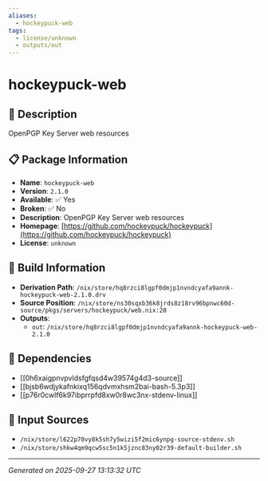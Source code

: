 ```yaml
---
aliases:
  - hockeypuck-web
tags:
  - license/unknown
  - outputs/out
---
```


# hockeypuck-web

## 📝 Description

OpenPGP Key Server web resources

## 📋 Package Information

- **Name**: `hockeypuck-web`
- **Version**: `2.1.0`
- **Available**: ✅ Yes
- **Broken**: ✅ No
- **Description**: OpenPGP Key Server web resources
- **Homepage**: [https://github.com/hockeypuck/hockeypuck](https://github.com/hockeypuck/hockeypuck)
- **License**: `unknown`

## 🔧 Build Information

- **Derivation Path**: `/nix/store/hq8rzci8lgpf0dmjp1nvndcyafa9annk-hockeypuck-web-2.1.0.drv`
- **Source Position**: `/nix/store/ns30sqxb36k8jrds8z18rv96bpnwc60d-source/pkgs/servers/hockeypuck/web.nix:28`
- **Outputs**:
  - `out`:  `/nix/store/hq8rzci8lgpf0dmjp1nvndcyafa9annk-hockeypuck-web-2.1.0`

## 🔗 Dependencies

- [[0h6xaigpnvpvldsfgfqsd4w39574g4d3-source]]
- [[bjsb6wdjykafnkixq156qdvmxhsm2bai-bash-5.3p3]]
- [[p76r0cwlf6k97ibprrpfd8xw0r8wc3nx-stdenv-linux]]

## 📁 Input Sources

- `/nix/store/l622p70vy8k5sh7y5wizi5f2mic6ynpg-source-stdenv.sh`
- `/nix/store/shkw4qm9qcw5sc5n1k5jznc83ny02r39-default-builder.sh`

---
*Generated on 2025-09-27 13:13:32 UTC*
